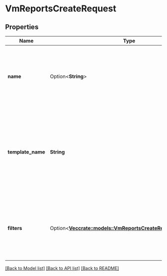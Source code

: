 # VmReportsCreateRequest

## Properties

Name | Type | Description | Notes
------------ | ------------- | ------------- | -------------
**name** | Option<**String**> | A name for the report.  If this parameter is omitted, Tenable Vulnerability Management uses the default name `Vulnerabilities_Export_Report` with a timestamp in ISO 8601 format appended to the end to create a unique name. For example, `Vulnerabilities_Export_Report_2023-11-30T00:23:13.199227748Z`. | [optional]
**template_name** | **String** | The type of template to use for the report. The following templates are available:  - `host_vulns_summary`—An executive summary report that provides operations teams a snapshot of risk based on vulnerable assets.  - `host_vulns_by_plugins`—A report that provides a summary of the plugins that detected vulnerabilities on affected assets. Plugins are sorted by severity and the assets are sorted by the Asset Criticality Rating (ACR).  - `host_vulns_by_assets`—A summary of the most vulnerable assets. | 
**filters** | Option<[**Vec<crate::models::VmReportsCreateRequestFiltersInner>**](vm_reports_create_request_filters_inner.md)> | A set of filters to apply to the report. Filters can be used to narrow the vulnerabilities or assets included in the report.   You can use the [GET /filters/reports/export](ref:vm-filters-reports-list) endpoint to retrieve the list of valid filters, their supported comparison operators, data types, and allowed values. For more information, see [Report Export Filters](doc:vm-report-export-filters). | [optional]

[[Back to Model list]](../README.md#documentation-for-models) [[Back to API list]](../README.md#documentation-for-api-endpoints) [[Back to README]](../README.md)


